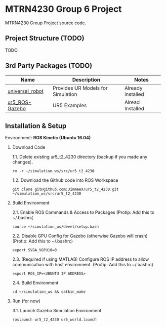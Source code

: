# MTRN4230 Group 6 Project 
MTRN4230 Group Project source code.

## Project Structure (TODO)
TODO

## 3rd Party Packages (TODO)
Name | Description | Notes
---|---|---
[universal_robot](https://github.com/ros-industrial/universal_robot) | Provides UR Models for Simulation | Already installed
[ur5_ROS-Gazebo](https://github.com/lihuang3/ur5_ROS-Gazebo) | UR5 Examples | Alread Installed


## Installation & Setup

Environment: **ROS Kinetic (Ubuntu 16.04)**
1. Download Code

    1.1. Delete existing ur5_t2_4230 directory (backup if you made any changes).
    ```
    rm -r ~/simulation_ws/src/ur5_t2_4230
    ```

    1.2. Download the Github code into ROS Workspace
    ```
    git clone git@github.com:JimmeeX/ur5_t2_4230.git ~/simulation_ws/src/ur5_t2_4230
    ```

2. Build Environment

    2.1. Enable ROS Commands & Access to Packages (Protip: Add this to ~/.bashrc)
    ```
    source ~/simulation_ws/devel/setup.bash
    ```

    2.2. Disable GPU Config for Gazebo (otherwise Gazebo will crash) (Protip: Add this to ~/.bashrc)
    ```
    export SVGA_VGPU10=0
    ```

    2.3. (Required if using MATLAB) Configure ROS IP address to allow communication with host environment. (Protip: Add this to ~/.bashrc)
    ```
    export ROS_IP=<UBUNTU IP ADDRESS>
    ```

    2.4. Build Environment

    ```
    cd ~/simulation_ws && catkin_make
    ```

3. Run (for now)

    3.1. Launch Gazebo Simulation Environment
    ```
    roslaunch ur5_t2_4230 ur5_world.launch
    ```